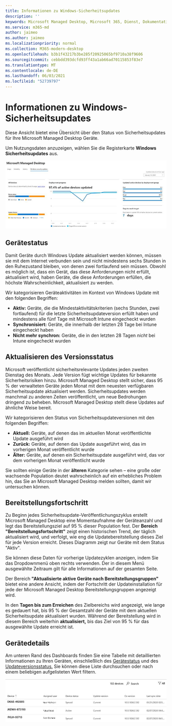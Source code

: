 ```yaml
---
title: Informationen zu Windows-Sicherheitsupdates
description: ''
keywords: Microsoft Managed Desktop, Microsoft 365, Dienst, Dokumentation
ms.service: m365-md
author: jaimeo
ms.author: jaimeo
ms.localizationpriority: normal
ms.collection: M365-modern-desktop
ms.openlocfilehash: b3b1f43217b3be285f20925065bf9710a38f9606
ms.sourcegitcommit: cebbdd393dcfd93ff43a1ab66ad70115853f83e7
ms.translationtype: MT
ms.contentlocale: de-DE
ms.lasthandoff: 06/03/2021
ms.locfileid: "52739797"
---
```

# <a name="windows-security-update-insights"></a>Informationen zu Windows-Sicherheitsupdates
Diese Ansicht bietet eine Übersicht über den Status von Sicherheitsupdates für Ihre Microsoft Managed Desktop Geräte. 

Um Nutzungsdaten anzuzeigen, wählen Sie die Registerkarte <strong>Windows Sicherheitsupdates</strong> aus.

![Windows Bereich für Sicherheitsupdates: Balkendiagramme des Gerätestatus und der Updateversion in der linken Spalte, Aktualisierung des Bereitstellungsfortschritts im Zeitverlauf in der mittleren Spalte und Prozentsatz der aktiven Geräte nach Bereitstellungsgruppe sowie die Anzahl der Tage, die benötigt werden, um das Bereitstellungsziel von 95 % in der rechten Spalte zu erreichen.](../../media/update-insights.jpg)

## <a name="device-status"></a>Gerätestatus

Damit Geräte durch Windows Update aktualisiert werden können, müssen sie mit dem Internet verbunden sein und nicht mindestens sechs Stunden in den Ruhezustand bleiben, von denen zwei fortlaufend sein müssen. Obwohl es möglich ist, dass ein Gerät, das diese Anforderungen nicht erfüllt, aktualisiert wird, haben Geräte, die diese Anforderungen erfüllen, die höchste Wahrscheinlichkeit, aktualisiert zu werden. 

Wir kategorisieren Geräteaktivitäten im Kontext von Windows Update mit den folgenden Begriffen:

- <strong>Aktiv:</strong> Geräte, die die Mindestaktivitätskriterien (sechs Stunden, zwei fortlaufend) für die letzte Sicherheitsupdateversion erfüllt haben und mindestens alle fünf Tage mit Microsoft Intune eingecheckt wurden
- <strong>Synchronisiert:</strong> Geräte, die innerhalb der letzten 28 Tage bei Intune eingecheckt haben
- <strong>Nicht mehr synchron:</strong> Geräte, die in den letzten 28 Tagen <i>nicht</i> bei Intune eingecheckt wurden




## <a name="update-version-status"></a>Aktualisieren des Versionsstatus

Microsoft veröffentlicht sicherheitsrelevante Updates jeden zweiten Dienstag des Monats. Jede Version fügt wichtige Updates für bekannte Sicherheitsrisiken hinzu. Microsoft Managed Desktop stellt sicher, dass 95 % der verwalteten Geräte jeden Monat mit dem neuesten verfügbaren Sicherheitsupdate aktualisiert werden. Sicherheitsupdates werden manchmal zu anderen Zeiten veröffentlicht, um neue Bedrohungen dringend zu beheben. Microsoft Managed Desktop stellt diese Updates auf ähnliche Weise bereit.

Wir kategorisieren den Status von Sicherheitsupdateversionen mit den folgenden Begriffen:

- <strong>Aktuell:</strong> Geräte, auf denen das im aktuellen Monat veröffentlichte Update ausgeführt wird
- <strong>Zurück:</strong> Geräte, auf denen das Update ausgeführt wird, das im vorherigen Monat veröffentlicht wurde
- <strong>Älter:</strong> Geräte, auf denen ein Sicherheitsupdate ausgeführt wird, das vor dem vorherigen Monat veröffentlicht wurde

Sie sollten einige Geräte in der <strong>älteren</strong> Kategorie sehen – eine große oder wachsende Population deutet wahrscheinlich auf ein erhebliches Problem hin, das Sie an Microsoft Managed Desktop melden sollten, damit wir untersuchen können.


## <a name="deployment-progress"></a>Bereitstellungsfortschritt

Zu Beginn jedes Sicherheitsupdate-Veröffentlichungszyklus erstellt Microsoft Managed Desktop eine Momentaufnahme der Geräteanzahl und legt das Bereitstellungsziel auf 95 % dieser Population fest. Der <strong>Bereich "Bereitstellungsfortschritt"</strong> zeigt einen historischen Trend, der täglich aktualisiert wird, und verfolgt, wie eng die Updatebereitstellung dieses Ziel für jede Version erreicht. Dieses Diagramm zeigt nur Geräte mit dem Status "Aktiv".

Sie können diese Daten für vorherige Updatezyklen anzeigen, indem Sie das Dropdownmenü oben rechts verwenden. Der in diesem Menü ausgewählte Zeitraum gilt für alle Informationen auf der gesamten Seite.

Der Bereich <strong>"Aktualisierte aktive Geräte nach Bereitstellungsgruppen"</strong> bietet eine andere Ansicht, indem der Fortschritt der Updateinstallation für jede der Microsoft Managed Desktop Bereitstellungsgruppen angezeigt wird.

In den <strong>Tagen bis zum Erreichen</strong> des Zielbereichs wird angezeigt, wie lange es gedauert hat, bis 95 % der Gesamtzahl der Geräte mit dem aktuellen Sicherheitsupdate aktualisiert wurden. Während der Bereitstellung wird in diesem Bereich weiterhin <strong>aktualisiert,</strong> bis das Ziel von 95 % für das ausgewählte Update erreicht ist.

## <a name="device-details-area"></a>Gerätedetails

Am unteren Rand des Dashboards finden Sie eine Tabelle mit detaillierten Informationen zu Ihren Geräten, einschließlich des [Gerätestatus](#device-status) und des [Updateversionsstatus.](#update-version-status) Sie können diese Liste durchsuchen oder nach einem beliebigen aufgelisteten Wert filtern.


![Tabelle mit Gerätedetails mit Spalten für Gerätename, zugewiesener Benutzer, Gerätestatus, Updateversion, Betriebssystemversion und datum der letzten Synchronisierung des Geräts.](../../media/security-update-insights-device-table-sterile.png)
